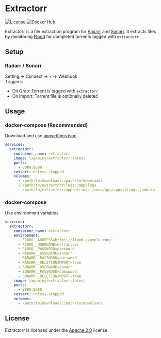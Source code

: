 # Extractorr

[![License](https://img.shields.io/github/license/LXGaming/Extractorr?label=License&cacheSeconds=86400)](https://github.com/LXGaming/Extractorr/blob/main/LICENSE)
[![Docker Hub](https://img.shields.io/docker/v/lxgaming/extractorr/latest?label=Docker%20Hub)](https://hub.docker.com/r/lxgaming/extractorr)

Extractorr is a file extraction program for [Radarr](https://github.com/Radarr/Radarr) and [Sonarr](https://github.com/Sonarr/Sonarr).
It extracts files by monitoring [Flood](https://github.com/jesec/flood) for completed torrents tagged with `extractorr` 

## Setup
### Radarr / Sonarr
Setting -> Connect -> + -> Webhook\
Triggers:
- On Grab: Torrent is tagged with `extractorr`
- On Import: Torrent file is optionally deleted

## Usage
### docker-compose (Recommended)
Download and use [appsettings.json](https://raw.githubusercontent.com/LXGaming/Extractorr/main/LXGaming.Extractorr.Server/appsettings.json)
```yaml
services:
  extractorr:
    container_name: extractorr
    image: lxgaming/extractorr:latest
    ports:
      - 8080:8080
    restart: unless-stopped
    volumes:
      - /path/to/downloads:/path/to/downloads
      - /path/to/extractorr/logs:/app/logs
      - /path/to/extractorr/appsettings.json:/app/appsettings.json:ro
```

### docker-compose
Use environment variables
```yaml
services:
  extractorr:
    container_name: extractorr
    environment:
      - FLOOD__ADDRESS=https://flood.example.com/
      - FLOOD__USERNAME=extractorr
      - FLOOD__PASSWORD=password
      - RADARR__USERNAME=sonarr
      - RADARR__PASSWORD=password
      - RADARR__DELETEONIMPORT=true
      - SONARR__USERNAME=sonarr
      - SONARR__PASSWORD=password
      - SONARR__DELETEONIMPORT=true
    image: lxgaming/extractorr:latest
    ports:
      - 8080:8080
    restart: unless-stopped
    volumes:
      - /path/to/downloads:/path/to/downloads
```

## License
Extractorr is licensed under the [Apache 2.0](https://github.com/LXGaming/Extractorr/blob/main/LICENSE) license.